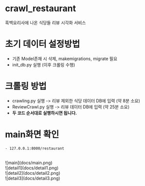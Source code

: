 # crawl_restaurant
흑백요리사에 나온 식당들 리뷰 시각화 서비스


# 초기 데이터 설정방법
- 기존 Model존재 시 삭제, makemigrations, migrate 필요
- init_db.py 실행 (이후 크롤링 수행)
 
# 크롤링 방법
- crawling.py 실행 -> 리뷰 제외한 식당 데이터 DB에 입력 (약 8분 소요)
- ReviewCrawl.py 실행 -> 리뷰 데이터 DB에 입력 (약 25분 소요)
- **두 코드 순서대로 실행하시면 됩니다.**

# main화면 확인
    - 127.0.0.1:8000/restaurant

<br>
![main](docs/main.png)

<br>
![detail1](docs/detail1.png)

<br>
![detail2](docs/detail2.png)

<br>
![detail3](docs/detail3.png)



